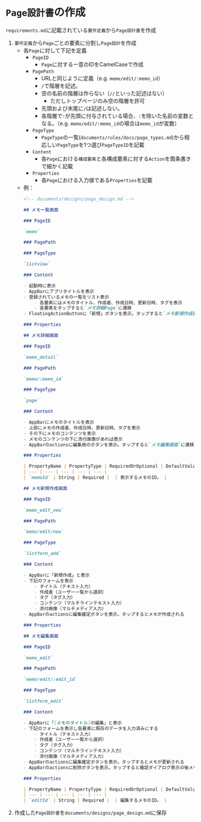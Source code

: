 # `Page設計書`の作成

`requirements.md`に記載されている`要件定義`から`Page設計書`を作成

1. `要件定義`から`Page`ごとの要素に分割し`Page設計`を作成
    - 各`Page`に対して下記を定義
        - `PageID`
            - `Page`に対する一意のIDをCamelCaseで作成
        - `PagePath`
            - URLと同じように定義（e.g. `memo/edit/:memo_id`）
            - `/`で階層を記述。
            - 空の名前の階層は作らない（`//`といった記述はない）
                - ただしトップページのみ空の階層を許可
            - 先頭および末尾に`/`は記述しない。
            - 各階層で`:`が先頭に付与されている場合、`:`を除いた名前の変数となる。（e.g. `memo/edit/:memo_id`の場合は`memo_id`が変数）
        - `PageType`
            - `PageType`の一覧(`documents/rules/docs/page_types.md`)から相応しい`PageType`を1つ選び`PageTypeID`を記載
        - `Content`
            - 各`Page`における`構成要素`と各構成要素に対する`Action`を箇条書きで細かく記載
        - `Properties`
            - 各`Page`における入力値である`Properties`を記載
    - 例：
        ```markdown
        <!-- documents/designs/page_design.md -->
        
        ## メモ一覧画面
        
        ### PageID
        
        `memo`
        
        ### PagePath

        ### PageType

        `listview`

        ### Content
        
        - 起動時に表示
        - AppBarにアプリタイトルを表示
        - 登録されているメモの一覧をリスト表示
            - 各要素にはメモのタイトル、作成者、作成日時、更新日時、タグを表示
            - 各要素をタップすると`メモ詳細Page`に遷移
        - FloatingActionButtonに「新規」ボタンを表示。タップすると`メモ新規作成画面`に遷移

        ### Properties
        
        ## メモ詳細画面
        
        ### PageID
        
        `memo_detail`
        
        ### PagePath
        
        `memo/:memo_id`

        ### PageType

        `page`
        
        ### Content
        
        - AppBarにメモのタイトルを表示
        - 上部にメモの作成者、作成日時、更新日時、タグを表示
        - その下にメモのコンテンツを表示
        - メモのコンテンツの下に添付画像があれば表示
        - AppBarのactionsに編集用のボタンを表示。タップすると`メモ編集画面`に遷移

        ### Properties

        | PropertyName | PropertyType | RequiredOrOptional | DefaultValue | Summary |
        | --- | --- | --- | --- | --- |
        | `memoId` | String | Required |  | 表示するメモのID。 |
        
        ## メモ新規作成画面
        
        ### PageID
        
        `memo_edit_new`
        
        ### PagePath
        
        `memo/edit/new`

        ### PageType

        `listform_add`
        
        ### Content
        
        - AppBarに「新規作成」と表示
        - 下記のフォームを表示
            - タイトル（テキスト入力）
            - 作成者（ユーザー一覧から選択）
            - タグ（タグ入力）
            - コンテンツ（マルチラインテキスト入力）
            - 添付画像（マルチメディア入力）
        - AppBarのactionsに編集確定ボタンを表示。タップするとメモが作成される

        ### Properties
        
        ## メモ編集画面
        
        ### PageID
        
        `memo_edit`
        
        ### PagePath
        
        `memo/edit/:edit_id`

        ### PageType

        `listform_edit`
        
        ### Content
        
        - AppBarに「[メモのタイトル]の編集」と表示
        - 下記のフォームを表示し各要素に既存のデータを入力済みにする
            - タイトル（テキスト入力）
            - 作成者（ユーザー一覧から選択）
            - タグ（タグ入力）
            - コンテンツ（マルチラインテキスト入力）
            - 添付画像（マルチメディア入力）
        - AppBarのactionsに編集確定ボタンを表示。タップするとメモが更新される
        - AppBarのactionsに削除ボタンを表示。タップすると確認ダイアログ表示の後メモを削除

        ### Properties

        | PropertyName | PropertyType | RequiredOrOptional | DefaultValue | Summary |
        | --- | --- | --- | --- | --- |
        | `editId` | String | Required |  | 編集するメモのID。 |
        ```
2. 作成した`Page設計書`を`documents/designs/page_design.md`に保存
